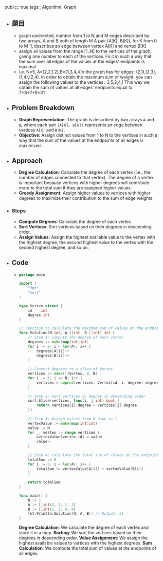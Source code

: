 public:: true
tags:: Algorithm, Graph

- ## 題目
	- graph undirected, number from 1 to N and M edges
	  described by two arrays, A and B both of length M
	  A pair (A[K], B[K]), for K from 0 to M-1, describes an edge between vertex A[K] and vertex B[K]
	- assign all values from the range [1..N] to the vertices of the graph, giving one number to each of the vertices. Fo it in such a way that the sum over all edges of the values at the edges' endpoints is maximal
	- i.e.
	  N=5, A=[2,2,1,2],B=[1,3,4,4]n the graph has for edges: (2,1),(2,3),(1,4),(2,4). in order to obtain the maximum sum of weight, you can assign the following values to the vertices : 3,5,2,4,1
	  This way we obtain the sum of values at all edges' endpoints equal to 7+8+7+9=31
- ## Problem Breakdown
	- **Graph Representation**: The graph is described by two arrays `A` and `B`, where each pair `(A[K], B[K])` represents an edge between vertices `A[K]` and `B[K]`.
	- **Objective**: Assign distinct values from 1 to N to the vertices in such a way that the sum of the values at the endpoints of all edges is maximized.
- ## Approach
	- **Degree Calculation**: 
	  Calculate the degree of each vertex (i.e., the number of edges connected to that vertex). The degree of a vertex is important because vertices with higher degrees will contribute more to the total sum if they are assigned higher values.
	- **Greedy Assignment**:
	  Assign higher values to vertices with higher degrees to maximize their contribution to the sum of edge weights.
- ### Steps
	- **Compute Degrees**: Calculate the degree of each vertex.
	- **Sort Vertices**: Sort vertices based on their degrees in descending order.
	- **Assign Values**: Assign the highest available value to the vertex with the highest degree, the second highest value to the vertex with the second highest degree, and so on.
- ## Code
	- ```go
	  package main
	  
	  import (
	      "fmt"
	      "sort"
	  )
	  
	  type Vertex struct {
	      id    int
	      degree int
	  }
	  
	  // Function to calculate the maximum sum of values at the endpoints of all edges
	  func Solution(N int, A []int, B []int) int {
	      // Step 1: Compute the degree of each vertex
	      degrees := make(map[int]int)
	      for i := 0; i < len(A); i++ {
	          degrees[A[i]]++
	          degrees[B[i]]++
	      }
	      
	      // Convert degrees to a slice of Vertex
	      vertices := make([]Vertex, 0, N)
	      for i := 1; i <= N; i++ {
	          vertices = append(vertices, Vertex{id: i, degree: degrees[i]})
	      }
	      
	      // Step 2: Sort vertices by degree in descending order
	      sort.Slice(vertices, func(i, j int) bool {
	          return vertices[i].degree > vertices[j].degree
	      })
	      
	      // Step 3: Assign values from N down to 1
	      vertexValue := make(map[int]int)
	      value := N
	      for _, vertex := range vertices {
	          vertexValue[vertex.id] = value
	          value--
	      }
	      
	      // Step 4: Calculate the total sum of values at the endpoints of all edges
	      totalSum := 0
	      for i := 0; i < len(A); i++ {
	          totalSum += vertexValue[A[i]] + vertexValue[B[i]]
	      }
	      
	      return totalSum
	  }
	  
	  func main() {
	      N := 5
	      A := []int{2, 2, 1, 2}
	      B := []int{1, 3, 4, 4}
	      fmt.Println(Solution(N, A, B)) // Output: 31
	  }
	  ```
	  
	  **Degree Calculation**: We calculate the degree of each vertex and store it in a map.
	  **Sorting**: We sort the vertices based on their degrees in descending order.
	  **Value Assignment**: We assign the highest available values to vertices with the highest degrees.
	  **Sum Calculation**: We compute the total sum of values at the endpoints of all edges.